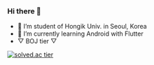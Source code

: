 ### Hi there 👋
<!--
**kckc0608/kckc0608** is a ✨ _special_ ✨ repository because its `README.md` (this file) appears on your GitHub profile.

Here are some ideas to get you started:
-->
- 🔭 I’m student of Hongik Univ. in Seoul, Korea
- 🌱 I’m currently learning Android with Flutter
- ▽  BOJ tier  ▽ 
<!--
- 👯 I’m looking to collaborate on ...
- 🤔 I’m looking for help with ...
- 💬 Ask me about ...
- 📫 How to reach me: ...
- 😄 Pronouns: ...
- ⚡ Fun fact: ...
-->
[![solved.ac tier](http://mazassumnida.wtf/api/generate_badge?boj=kckc0608)](https://solved.ac/kckc0608)
